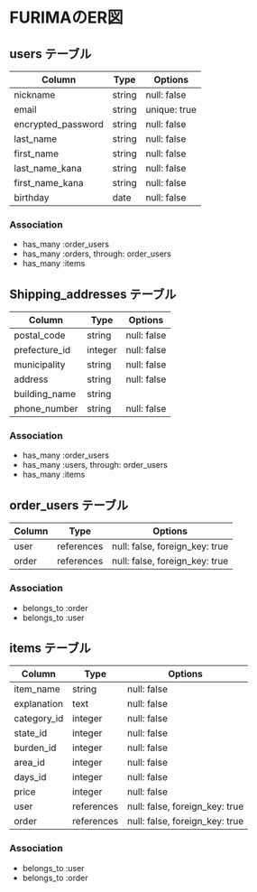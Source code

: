 # FURIMAのER図

## users テーブル

| Column             | Type   | Options      |
| ------------------ | ------ | ------------ |
| nickname           | string | null: false  |
| email              | string | unique: true |
| encrypted_password | string | null: false  |
| last_name          | string | null: false  |
| first_name         | string | null: false  |
| last_name_kana     | string | null: false  |
| first_name_kana    | string | null: false  |
| birthday           | date   | null: false  |

### Association

- has_many :order_users
- has_many :orders, through: order_users
- has_many :items

## Shipping_addresses テーブル

| Column        | Type    | Options     |
| ------------- | --------| ------------|
| postal_code   | string  | null: false |
| prefecture_id | integer | null: false |
| municipality  | string  | null: false |
| address       | string  | null: false |
| building_name | string  |             |
| phone_number  | string  | null: false |

### Association

- has_many :order_users
- has_many :users, through: order_users
- has_many :items

## order_users テーブル

| Column | Type       | Options                        |
| ------ | ---------- | ------------------------------ |
| user   | references | null: false, foreign_key: true |
| order  | references | null: false, foreign_key: true |

### Association

- belongs_to :order
- belongs_to :user

## items テーブル

| Column      | Type       | Options                        |
| ----------- | ---------- | ------------------------------ |
| item_name   | string     | null: false                    |
| explanation | text       | null: false                    |
| category_id | integer    | null: false                    |
| state_id    | integer    | null: false                    |
| burden_id   | integer    | null: false                    |
| area_id     | integer    | null: false                    |
| days_id     | integer    | null: false                    |
| price       | integer    | null: false                    |
| user        | references | null: false, foreign_key: true |
| order       | references | null: false, foreign_key: true |

### Association

- belongs_to :user
- belongs_to :order